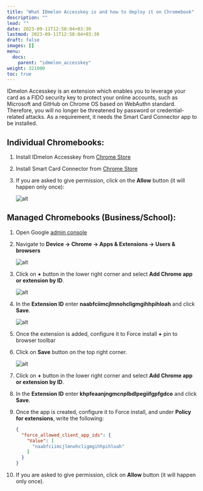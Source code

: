 ```yaml
---
title: "What IDmelon Accesskey is and how to deploy it on Chromebook"
description: ""
lead: ""
date: 2023-09-11T12:58:04+03:30
lastmod: 2023-09-11T12:58:04+03:30
draft: false
images: []
menu:
  docs:
    parent: "idmelon_accesskey"
weight: 321000
toc: true
---
```


IDmelon Accesskey is an extension which enables you to leverage your card as a FIDO security key to protect your online accounts, such as Microsoft and GitHub on Chrome OS based on WebAuthn standard. Therefore, you will no longer be threatened by password or credential-related attacks. As a requirement, it needs the Smart Card Connector app to be installed.  

## Individual Chromebooks:  

1. Install IDmelon Accesskey from [Chrome Store](https://chromewebstore.google.com/detail/idmelon-accesskey/naabfciimcjlmnohcligmgihhpihloah)  

2. Install Smart Card Connector from [Chrome Store](https://chrome.google.com/webstore/detail/smart-card-connector/khpfeaanjngmcnplbdlpegiifgpfgdco)  

3. If you are asked to give permission, click on the **Allow** button (it will happen only once):  

    ![alt](/images/vendor/idmelon_accesskey/Picture1.png)

## Managed Chromebooks (Business/School):  

1. Open Google [admin console](https://admin.google.com)  

2. Navigate to **Device -> Chrome -> Apps & Extensions -> Users & browsers**  

    ![alt](/images/vendor/idmelon_accesskey/Picture2.png)

3. Click on **+** button in the lower right corner and select **Add Chrome app or extension by ID**.  

    ![alt](/images/vendor/idmelon_accesskey/Picture3.png)

4. In the **Extension ID** enter **naabfciimcjlmnohcligmgihhpihloah** and click **Save**.  

    ![alt](/images/vendor/idmelon_accesskey/Picture4.png)

5. Once the extension is added, configure it to Force install **+** pin to browser toolbar  

6. Click on **Save** button on the top right corner.  

    ![alt](/images/vendor/idmelon_accesskey/Picture5.png)

7. Click on **+** button in the lower right corner and select **Add Chrome app or extension by ID**.  

8. In the **Extension ID** enter **khpfeaanjngmcnplbdlpegiifgpfgdco** and click **Save**.  

9. Once the app is created, configure it to Force install, and under **Policy for extensions**, write the following:  

    ```json
    {
      "force_allowed_client_app_ids": {
        "Value": [
          "naabfciimcjlmnohcligmgihhpihloah"
        ]
      }
    } 
    ```

10. If you are asked to give permission, click on **Allow** button (it will happen only once).  
